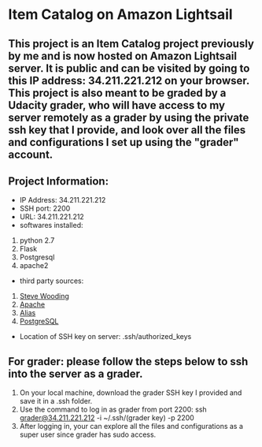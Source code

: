 # Item Catalog on Amazon Lightsail

## This project is an Item Catalog project previously by me and is now hosted on Amazon Lightsail server. It is public and can be visited by going to this IP address: 34.211.221.212 on your browser. This project is also meant to be graded by a Udacity grader, who will have access to my server remotely as a grader by using the private ssh key that I provide, and look over all the files and configurations I set up using the "grader" account.

## Project Information:
- IP Address: 34.211.221.212
- SSH port: 2200
- URL: 34.211.221.212
- softwares installed:
1. python 2.7
2. Flask
3. Postgresql
4. apache2
- third party sources:
1. [Steve Wooding](https://github.com/SteveWooding/fullstack-nanodegree-linux-server-config)
2. [Apache](http://flask.pocoo.org/docs/0.10/deploying/mod_wsgi/)
3. [Alias](https://httpd.apache.org/docs/2.4/mod/mod_alias.html#alias)
4. [PostgreSQL](http://docs.sqlalchemy.org/en/latest/core/engines.html)
- Location of SSH key on server: .ssh/authorized_keys

## For grader: please follow the steps below to ssh into the server as a grader.
1. On your local machine, download the grader SSH key I provided and save it in a .ssh folder.
2. Use the command to log in as grader from port 2200: ssh grader@34.211.221.212 -i ~/.ssh/(grader key) -p 2200
3. After logging in, your can explore all the files and configurations as a super user since grader has sudo access.

